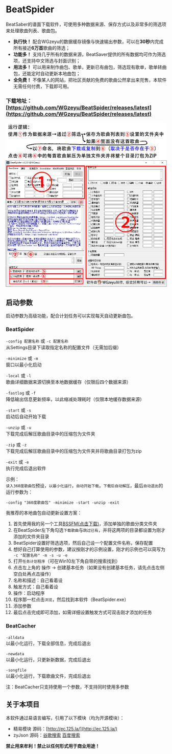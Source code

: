 # BeatSpider
BeatSaber的谱面下载软件，可使用多种数据来源、保存方式以及非常多的筛选项来处理歌曲列表、歌曲包。  

- **执行快！** 配合WGzeyu的数据缓存镜像与快速输出参数，可以在**30秒**内完成所有接近**6万首**歌曲的筛选；
- **功能多！** 支持几乎所有的数据来源，BeatSaver提供的所有数据均可作为筛选项，还支持中文筛选与封面识别；
- **用法多！** 可以用来制作曲包、歌单，更新已有曲包，筛选现有歌单，歌单转曲包，还能定时自动更新本地曲包；
- **全免费！** 不像某人的网站，把社区贡献的免费的歌曲公然拿出来兜售，本软件无需任何付费，下载即可用。
  
### **下载地址：**[https://github.com/WGzeyu/BeatSpider/releases/latest](https://github.com/WGzeyu/BeatSpider/releases/latest)  


   
    
      

![](BeatSpider.png)

## 启动参数
启动参数为高级功能，配合计划任务可以实现每天自动更新曲包。

### BeatSpider
`-config 配置名称` 或 `-c 配置名称`   
从Settings目录下读取指定名称的配置文件（无需加后缀）

`-minimize` 或 `-m`  
窗口以最小化启动

`-local` 或 `-l`  
歌曲详细数据来源切换至本地数据缓存（仅限后四个数据来源）

`-fastlog` 或 `-f`  
降低输出信息更新频率，以此缩减处理耗时（仅限本地缓存数据来源）

`-start` 或 `-s`   
启动后自动开始下载

`-unzip` 或 `-u`  
下载完成后解压歌曲目录中的压缩包为文件夹

`-zip` 或 `-z`   
下载完成后解压歌曲目录中的压缩包为文件夹并将歌曲目录打包为zip

`-exit` 或 `-e`   
执行完成后退出软件

示例：  
`读入360度歌曲包`预设，`以最小化运行`，`自动开始下载`，`下载后自动解压`，最后`自动退出`的运行参数为：
```
-config "360度歌曲包" -minimize -start -unzip -exit
```
我推荐的本地曲包自动更新设置方案：  
1. 首先使用我的另一个工具[BSSFM(点击下载)](https://github.com/WGzeyu/Beat-Saber-Song-Folder-Manager/releases/latest)，添加单独的歌曲分类文件夹  
2. 在BeatSpider左下角勾选`下载歌曲`与`跳过已有`，并将这两项的目录都设置为刚才添加的文件夹目录  
3. BeatSpider设置好筛选选项，然后自己设一个配置文件名称，保存配置  
4. 想好自己打算使用的参数，建议按刚才的示例设置，刚才的示例也可以简写为 `-c "配置名称" -m -s -u -e`  
5. 打开`任务计划程序`（可在Win10左下角自带的搜索找到）  
6. 点击左上角的 操作 → 创建基本任务（如果没有创建基本任务，请先点击左侧空白处再点击操作）  
7. 名称和描述：自己看着设  
8. 触发方式：自己看着设  
9. 操作：启动程序  
10. 程序那一栏点击`浏览`，然后找到本软件（BeatSpider.exe）  
11. 添加参数
12. 最后点击完成即可添加，如需详细设置触发方式可双击刚才添加的任务  

### BeatCacher
`-alldata`  
以最小化运行，下载全部信息，完成后退出

`-newdata`  
以最小化运行，只更新新数据，完成后退出

`-songfile`  
以最小化运行，下载歌曲文件，完成后退出

注：BeatCacher只支持使用一个参数，不支持同时使用多参数

## 关于本项目
本软件通过易语言编写，引用了以下模块（均为开源模块）：  
* 精易模块 源码：[http://ec.125.la/](http://ec.125.la/)
* zyJson 源码：[谷歌搜索](https://www.google.com/search?q=%E6%98%93%E8%AF%AD%E8%A8%80+zyjson&nfpr=1) [百度搜索](https://www.baidu.com/s?wd=%E6%98%93%E8%AF%AD%E8%A8%80%20zyjson)

**禁止用来牟利！禁止以任何形式用于商业用途！**
